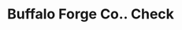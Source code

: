 ---
doi: 10.7916/D8GM9KBH
date_other: '1880'
date_other_textual: 1880-1889
form: printed ephemera
genre:
- Checks (bank checks)
name:
- Buffalo Forge Co.
object_in_context_url: https://biggert.cul.columbia.edu/items/view/ave_biggert_00878
subject_hierarchical_geographic:
- Buffalo, New York, United States
subject_name:
- Buffalo Forge Co.
title: Buffalo Forge Co.. Check
sort_title: Buffalo Forge Co.. Check
call_number: ave_biggert_00878
coordinates:
- 42.90472222222222,-78.84944444444444
pid: ave_biggert_00878
identifiers: ave_biggert_00878
thumbnail: https://derivativo-1.library.columbia.edu/iiif/2/ldpd:345844/full/!256,256/0/native.jpg
permalink: /biggert/ave_biggert_00878/
layout: iiif-image-page
---